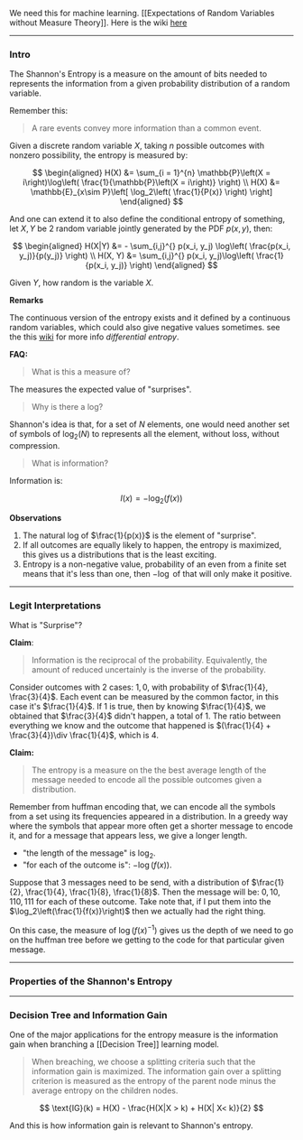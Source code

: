We need this for machine learning. 
[[Expectations of Random Variables without Measure Theory]]. Here is the wiki [here](https://www.wikiwand.com/en/Entropy_(information_theory))

---
### **Intro**

The Shannon's Entropy is a measure on the amount of bits needed to represents the information from a given probability distribution of a random variable. 

Remember this: 

> A rare events convey more information than a common event. 

Given a discrete random variable $X$, taking $n$ possible outcomes with nonzero possibility, the entropy is measured by: 

$$
\begin{aligned}
    H(X) &= \sum_{i = 1}^{n}
        \mathbb{P}\left(X = i\right)\log\left(
            \frac{1}{\mathbb{P}\left(X = i\right)}
        \right)
    \\
    H(X) &= \mathbb{E}_{x\sim P}\left[
            \log_2\left(
                \frac{1}{P(x)}
            \right)
        \right]
\end{aligned}
$$

And one can extend it to also define the conditional entropy of something, let $X, Y$ be 2 random variable jointly generated by the PDF $p(x, y)$, then: 

$$
\begin{aligned}
    H(X|Y) &= - \sum_{i,j}^{}
        p(x_i, y_j) \log\left(
            \frac{p(x_i, y_j)}{p(y_j)}
        \right)
    \\
    H(X, Y) &= 
    \sum_{i,j}^{}
        p(x_i, y_j)\log\left(
            \frac{1}{p(x_i, y_j)}
        \right)
\end{aligned}
$$

Given $Y$, how random is the variable $X$. 

**Remarks**

The continuous version of the entropy exists and it defined by a continuous random variables, which could also give negative values sometimes. see the this [wiki](https://en.wikipedia.org/wiki/Differential_entropy) for more info *differential entropy*. 

**FAQ:**

> What is this a measure of? 

The measures the expected value of "surprises". 

> Why is there a log? 

Shannon's idea is that, for a set of $N$ elements, one would need another set of symbols of $\log_2(N)$ to represents all the element, without loss, without compression. 

> What is information? 

Information is: 

$$
I(x) = -\log_2(f(x))
$$

**Observations**

1. The natural log of $\frac{1}{p(x)}$ is the element of "surprise".
2. If all outcomes are equally likely to happen, the entropy is maximized, this gives us a distributions that is the least exciting. 
3. Entropy is a non-negative value, probability of an even from a finite set means that it's less than one, then $-\log$ of that will only make it positive. 

---
### **Legit Interpretations**

What is "Surprise"? 

**Claim**: 

> Information is the reciprocal of the probability. Equivalently, the amount of reduced uncertainly is the inverse of the probability.  

Consider outcomes with 2 cases: $1, 0$, with probability of $\frac{1}{4}, \frac{3}{4}$. Each event can be measured by the common factor, in this case it's $\frac{1}{4}$. If $1$ is true, then by knowing $\frac{1}{4}$, we obtained that $\frac{3}{4}$ didn't happen, a total of 1. The ratio between everything we know and the outcome that happened is $(\frac{1}{4} + \frac{3}{4})\div \frac{1}{4}$, which is $4$. 


**Claim:** 

> The entropy is a measure on the the best average length of the message needed to encode all the possible outcomes given a distribution. 

Remember from huffman encoding that, we can encode all the symbols from a set using its frequencies appeared in a distribution. In a greedy way where the symbols that appear more often get a shorter message to encode it, and for a message that appears less, we give a longer length. 

- "the length of the message" is $\log_2$. 
- "for each of the outcome is": $-\log(f(x))$.  

Suppose that 3 messages need to be send, with a distribution of $\frac{1}{2}, \frac{1}{4}, \frac{1}{8}, \frac{1}{8}$. Then the message will be: $0, 10, 110, 111$ for each of these outcome. Take note that, if I put them into the $\log_2\left(\frac{1}{f(x)}\right)$ then we actually had the right thing. 

On this case, the measure of $\log(f(x)^{-1})$ gives us the depth of we need to go on the huffman tree before we getting to the code for that particular given message. 

---
### **Properties of the Shannon's Entropy**




---
### **Decision Tree and Information Gain**

One of the major applications for the entropy measure is the information gain when branching a [[Decision Tree]] learning model. 

> When breaching, we choose a splitting criteria such that the information gain is maximized. The information gain over a splitting criterion is measured as the entropy of the parent node minus the average entropy on the children nodes. 

$$
\text{IG}(k) = H(X) - \frac{H(X|X > k) + H(X| X< k)}{2}
$$

And this is how information gain is relevant to Shannon's entropy. 


